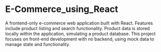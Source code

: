 # E-Commerce_using_React
A frontend-only e-commerce web application built with React. Features include product listing and search functionality. Product data is stored locally within the application, simulating a product database. This project focuses on front-end development with no backend, using mock data to manage state and functionality.
